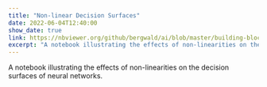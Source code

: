```yaml
---
title: "Non-linear Decision Surfaces"
date: 2022-06-04T12:40:00
show_date: true
link: https://nbviewer.org/github/bergwald/ai/blob/master/building-blocks/nonlinearity.ipynb
excerpt: "A notebook illustrating the effects of non-linearities on the decision surfaces of neural networks."
---
```


A notebook illustrating the effects of non-linearities on the decision surfaces of neural networks.

